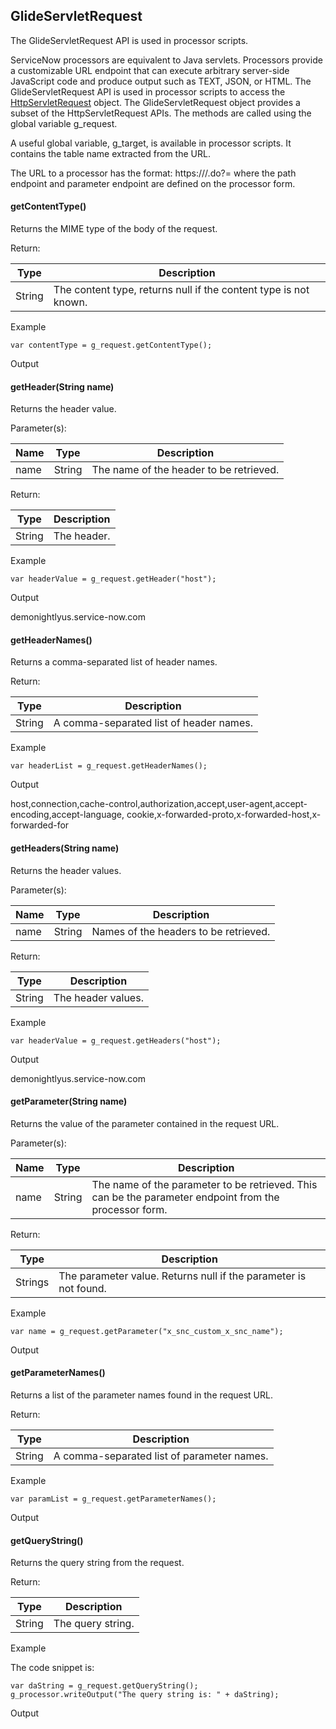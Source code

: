 GlideServletRequest
-------------------

The GlideServletRequest API is used in processor scripts.

ServiceNow processors are equivalent to Java servlets. Processors provide a customizable URL endpoint that can execute arbitrary server-side JavaScript code and produce output such as TEXT, JSON, or HTML. The GlideServletRequest API is used in processor scripts to access the [HttpServletRequest](http://docs.oracle.com/javaee/1.4/api/javax/servlet/http/HttpServletRequest.html) object. The GlideServletRequest object provides a subset of the HttpServletRequest APIs. The methods are called using the global variable g\_request.  
  
A useful global variable, g\_target, is available in processor scripts. It contains the table name extracted from the URL.  
  
The URL to a processor has the format: https://<instance name.servicenow.com>/<path endpoint>.do?<parameter endpoint>=<value> where the path endpoint and parameter endpoint are defined on the processor form.

#### getContentType()

Returns the MIME type of the body of the request.

Return:

| Type | Description |
| --- | --- |
| String | The content type, returns null if the content type is not known. |

Example

    var contentType = g_request.getContentType();

Output

#### getHeader(String name)

Returns the header value.

Parameter(s):

| Name | Type | Description |
| --- | --- | --- |
| name | String | The name of the header to be retrieved. |

Return:

| Type | Description |
| --- | --- |
| String | The header. |

Example

    var headerValue = g_request.getHeader("host");

Output

demonightlyus.service-now.com

#### getHeaderNames()

Returns a comma-separated list of header names.

Return:

| Type | Description |
| --- | --- |
| String | A comma-separated list of header names. |

Example

    var headerList = g_request.getHeaderNames();

Output

host,connection,cache-control,authorization,accept,user-agent,accept-encoding,accept-language, cookie,x-forwarded-proto,x-forwarded-host,x-forwarded-for

#### getHeaders(String name)

Returns the header values.

Parameter(s):

| Name | Type | Description |
| --- | --- | --- |
| name | String | Names of the headers to be retrieved. |

Return:

| Type | Description |
| --- | --- |
| String | The header values. |

Example

    var headerValue = g_request.getHeaders("host");

Output

demonightlyus.service-now.com

#### getParameter(String name)

Returns the value of the parameter contained in the request URL.

Parameter(s):

| Name | Type | Description |
| --- | --- | --- |
| name | String | The name of the parameter to be retrieved. This can be the parameter endpoint from the processor form. |

Return:

| Type | Description |
| --- | --- |
| Strings | The parameter value. Returns null if the parameter is not found. |

Example

    var name = g_request.getParameter("x_snc_custom_x_snc_name");

Output

#### getParameterNames()

Returns a list of the parameter names found in the request URL.

Return:

| Type | Description |
| --- | --- |
| String | A comma-separated list of parameter names. |

Example

    var paramList = g_request.getParameterNames();

Output

#### getQueryString()

Returns the query string from the request.

Return:

| Type | Description |
| --- | --- |
| String | The query string. |

Example

The code snippet is:

    var daString = g_request.getQueryString();
    g_processor.writeOutput("The query string is: " + daString);

Output